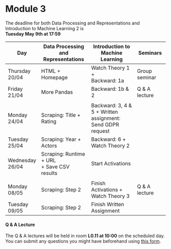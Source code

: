 
# Module 3

The deadline for both Data Processing and Representations and Introduction to Machine Learning 2 is<br>**Tuesday May 9th at 17:59**

| Day                | Data Processing<br>and Representations | Introduction to<br>Machine Learning | Seminars          |
| ------------------ | ---------------------------- | ----------------------------------- | --------------------------- |
| Thursday<br>20/04  | HTML + Homepage              | Watch Theory 1 +<br>Backward: 1a    | Group seminar               |
| Friday<br>21/04    | More Pandas                  | Backward: 1b & 2                    | Q & A lecture               |
|                    |                              |                                     |                             |
| Monday<br>24/04    | Scraping: Title + Rating     | Backward: 3, 4 & 5 + Written<br>assignment: Send GDPR request |   |
| Tuesday<br>25/04   | Scraping: Year + Actors      | Backward: 6 +<br>Watch Theory 2     |                             |
| Wednesday<br>26/04 | Scraping: Runtime + URL<br>+ Save CSV results | Start Activations  |                             |
|                    |                                               |                    |                             |
| Monday<br>08/05    | Scraping: Step 2             | Finish Activations +<br>Watch Theory 3 | Q & A lecture            |
| Tuesday<br>09/05   | Scraping: Step 2             | Finish Written Assignment           |                             |



#### Q & A Lecture

The Q & A lectures will be held in room **L0.11 at 10:00** on the scheduled day. You can submit any questions you might have beforehand using [this form](https://forms.office.com/Pages/ResponsePage.aspx?id=zcrxoIxhA0S5RXb7PWh05ZTDc7biyulCvpu4U-tarWtUMlZYQUlYMFVMREdWRVVPWTNITlIxQlFUTC4u).

